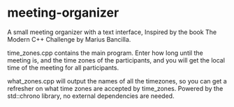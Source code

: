 # meeting-organizer
A small meeting organizer with a text interface, Inspired by the book The Modern C++ Challenge by Marius Bancilla.

time_zones.cpp contains the main program. Enter how long until the meeting is, and the time zones of the participants, and
you will get the local time of the meeting for all participants. 

what_zones.cpp will output the names of all the timezones, so you can get a refresher on what time zones are accepted by
time_zones. 
Powered by the std::chrono library, no external dependencies are needed.
